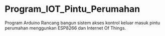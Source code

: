 # Program_IOT_Pintu_Perumahan
Program Arduino Rancang bangun sistem akses kontrol keluar masuk pintu perumahan menggunkan ESP8266 dan Internet Of Things.
